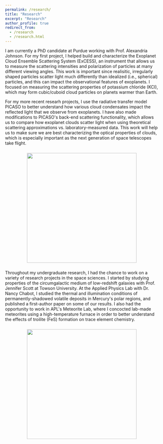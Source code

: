 ```yaml
---
permalink: /research/
title: "Research"
excerpt: "Research"
author_profile: true
redirect_from: 
  - /research
  - /research.html
---
```


I am currently a PhD candidate at Purdue working with Prof. Alexandria Johnson. For my first project, I helped build and characterize the Exoplanet Cloud Ensemble Scattering System (ExCESS), an instrument that allows us to measure the scattering intensities and polarization of particles at many different viewing angles. This work is important since realisitic, irregularly shaped particles scatter light much differently than idealized (i.e., spherical) particles, and this can impact the observational features of exoplanets. I focused on measuring the scattering properties of potassium chloride (KCl), which may form cubic/cuboid cloud particles on planets warmer than Earth. 

For my more recent researh projects, I use the radiative transfer model PICASO to better understand how various cloud condensates impact the reflected light that we observe from exoplanets. I have also made modifications to PICASO's back-end scattering functionality, which allows us to compare how exoplanet clouds scatter light when using theoretical scattering approximations vs. laboratory-measured data. This work will help us to make sure we are best characterizing the optical properties of clouds, which is especially important as the next generation of space telescopes take flight.

 <div style="text-align: center;">
  <img width="360" style="padding: 10px" src='/images/EnsembleSystem_Crop_120721.jpg'>
</div>

Throughout my undergraduate research, I had the chance to work on a variety of research projects in the space sciences. I started by studying properties of the circumgalactic medium of low-redshift galaxies with Prof. Jennifer Scott at Towson University. At the Applied Physics Lab with Dr. Nancy Chabot, I studied the thermal and illumination conditions of permanently-shadowed volatile deposits in Mercury's polar regions, and published a first-author paper on some of our results. I also had the opportunity to work in APL's Meteorite Lab, where I concocted lab-made meteorites using a high-temperature furnace in order to better understand the effects of troilite (FeS) formation on trace element chemistry.

 <div style="text-align: center;">
  <img width="360" style="padding: 10px" src='/images/APL_Lab.png'>
</div>

